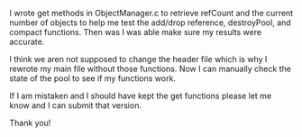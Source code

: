 I wrote get methods in ObjectManager.c to retrieve refCount and the current number 
of objects to help me test the add/drop reference, destroyPool, and compact functions. 
Then was I was able make sure my results were accurate. 

I think we aren not supposed 
to change the header file which is why I rewrote my main file without those functions.
Now I can manually check the state of the pool to see if my functions work. 

If I am mistaken and I should have kept the get functions please let me know and I can
submit that version. 

Thank you! 
